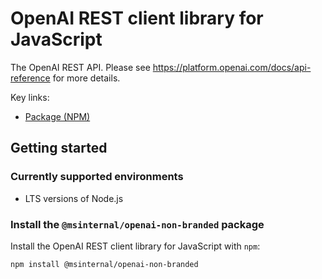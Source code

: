 # OpenAI REST client library for JavaScript

The OpenAI REST API. Please see https://platform.openai.com/docs/api-reference for more details.

Key links:

- [Package (NPM)](https://www.npmjs.com/package/@msinternal/openai-non-branded)

## Getting started

### Currently supported environments

- LTS versions of Node.js

### Install the `@msinternal/openai-non-branded` package

Install the OpenAI REST client library for JavaScript with `npm`:

```bash
npm install @msinternal/openai-non-branded
```

